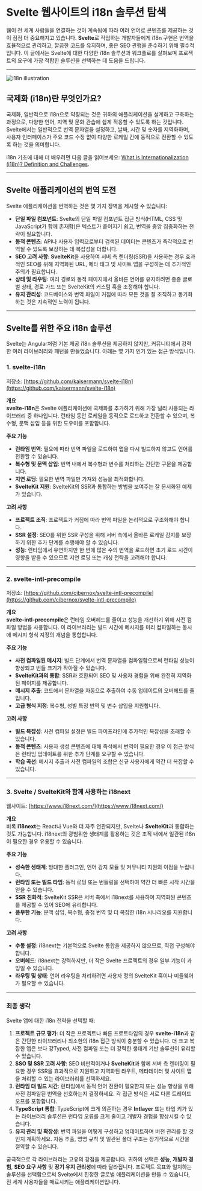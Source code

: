 # Svelte 웹사이트의 i18n 솔루션 탐색

웹이 전 세계 사람들을 연결하는 것이 계속됨에 따라 여러 언어로 콘텐츠를 제공하는 것이 점점 더 중요해지고 있습니다. **Svelte**로 작업하는 개발자들에게 i18n 구현은 번역을 효율적으로 관리하고, 깔끔한 코드를 유지하며, 좋은 SEO 관행을 준수하기 위해 필수적입니다. 이 글에서는 Svelte에 대한 다양한 i18n 솔루션과 워크플로를 살펴보며 프로젝트의 요구에 가장 적합한 솔루션을 선택하는 데 도움을 드립니다.

---

![i18n illustration](https://github.com/aymericzip/intlayer/blob/main/docs/ko/assets/i18n.webp)

## 국제화 (i18n)란 무엇인가요?

국제화, 일반적으로 i18n으로 약칭되는 것은 귀하의 애플리케이션을 설계하고 구축하는 과정으로, 다양한 언어, 지역 및 문화 관습에 쉽게 적응할 수 있도록 하는 것입니다. Svelte에서는 일반적으로 번역 문자열을 설정하고, 날짜, 시간 및 숫자를 지역화하며, 사용자 인터페이스가 주요 코드 수정 없이 다양한 로케일 간에 동적으로 전환할 수 있도록 하는 것을 의미합니다.

i18n 기초에 대해 더 배우려면 다음 글을 읽어보세요: [What is Internationalization (i18n)? Definition and Challenges](https://github.com/aymericzip/intlayer/blob/main/docs/ko/what_is_internationalization.md).

---

## Svelte 애플리케이션의 번역 도전

Svelte 애플리케이션을 번역하는 것은 몇 가지 장벽을 제시할 수 있습니다:

- **단일 파일 컴포넌트**: Svelte의 단일 파일 컴포넌트 접근 방식(HTML, CSS 및 JavaScript가 함께 존재함)은 텍스트가 흩어지기 쉽고, 번역을 중앙 집중화하는 전략이 필요합니다.
- **동적 콘텐츠**: API나 사용자 입력으로부터 검색된 데이터는 콘텐츠가 즉각적으로 번역될 수 있도록 보장하는 데 복잡성을 더합니다.
- **SEO 고려 사항**: **SvelteKit**을 사용하여 서버 측 렌더링(SSR)을 사용하는 경우 효과적인 SEO를 위해 지역화된 URL, 메타 태그 및 사이트 맵을 구성하는 데 추가적인 주의가 필요합니다.
- **상태 및 라우팅**: 여러 경로와 동적 페이지에서 올바른 언어를 유지하려면 종종 글로벌 상태, 경로 가드 또는 SvelteKit의 커스텀 훅을 조정해야 합니다.
- **유지 관리성**: 코드베이스와 번역 파일이 커짐에 따라 모든 것을 잘 조직하고 동기화하는 것은 지속적인 노력이 됩니다.

---

## Svelte를 위한 주요 i18n 솔루션

Svelte는 Angular처럼 기본 제공 i18n 솔루션을 제공하지 않지만, 커뮤니티에서 강력한 여러 라이브러리와 패턴을 만들었습니다. 아래는 몇 가지 인기 있는 접근 방식입니다.

### 1. svelte-i18n

저장소: [https://github.com/kaisermann/svelte-i18n](https://github.com/kaisermann/svelte-i18n)

**개요**  
**svelte-i18n**은 Svelte 애플리케이션에 국제화를 추가하기 위해 가장 널리 사용되는 라이브러리 중 하나입니다. 런타임 동안 로케일을 동적으로 로드하고 전환할 수 있으며, 복수형, 문맥 삽입 등을 위한 도우미를 포함합니다.

**주요 기능**

- **런타임 번역**: 필요에 따라 번역 파일을 로드하여 앱을 다시 빌드하지 않고도 언어를 전환할 수 있습니다.
- **복수형 및 문맥 삽입**: 번역 내에서 복수형과 변수를 처리하는 간단한 구문을 제공합니다.
- **지연 로딩**: 필요한 번역 파일만 가져와 성능을 최적화합니다.
- **SvelteKit 지원**: SvelteKit의 SSR과 통합하는 방법을 보여주는 잘 문서화된 예제가 있습니다.

**고려 사항**

- **프로젝트 조직**: 프로젝트가 커짐에 따라 번역 파일을 논리적으로 구조화해야 합니다.
- **SSR 설정**: SEO를 위한 SSR 구성을 위해 서버 측에서 올바른 로케일 감지를 보장하기 위한 추가 단계를 수행해야 할 수 있습니다.
- **성능**: 런타임에서 유연하지만 한 번에 많은 수의 번역을 로드하면 초기 로드 시간이 영향을 받을 수 있으므로 지연 로딩 또는 캐싱 전략을 고려해야 합니다.

---

### 2. svelte-intl-precompile

저장소: [https://github.com/cibernox/svelte-intl-precompile](https://github.com/cibernox/svelte-intl-precompile)

**개요**  
**svelte-intl-precompile**은 런타임 오버헤드를 줄이고 성능을 개선하기 위해 사전 컴파일 방법을 사용합니다. 이 라이브러리는 빌드 시간에 메시지를 미리 컴파일하는 동시에 메시지 형식 지정의 개념을 통합합니다.

**주요 기능**

- **사전 컴파일된 메시지**: 빌드 단계에서 번역 문자열을 컴파일함으로써 런타임 성능이 향상되고 번들 크기가 작아질 수 있습니다.
- **SvelteKit과의 통합**: SSR과 호환되어 SEO 및 사용자 경험을 위해 완전히 지역화된 페이지를 제공합니다.
- **메시지 추출**: 코드에서 문자열을 자동으로 추출하여 수동 업데이트의 오버헤드를 줄입니다.
- **고급 형식 지정**: 복수형, 성별 특정 번역 및 변수 삽입을 지원합니다.

**고려 사항**

- **빌드 복잡성**: 사전 컴파일 설정은 빌드 파이프라인에 추가적인 복잡성을 초래할 수 있습니다.
- **동적 콘텐츠**: 사용자 생성 콘텐츠에 대해 즉석에서 번역이 필요한 경우 이 접근 방식은 런타임 업데이트를 위한 추가 단계를 요구할 수 있습니다.
- **학습 곡선**: 메시지 추출과 사전 컴파일의 조합은 신규 사용자에게 약간 더 복잡할 수 있습니다.

---

### 3. Svelte / SvelteKit와 함께 사용하는 i18next

웹사이트: [https://www.i18next.com/](https://www.i18next.com/)

**개요**  
비록 **i18next**는 React나 Vue와 더 자주 연관되지만, Svelte나 **SvelteKit**과 통합하는 것도 가능합니다. i18next의 광범위한 생태계를 활용하는 것은 조직 내에서 일관된 i18n이 필요한 경우 유용할 수 있습니다.

**주요 기능**

- **성숙한 생태계**: 방대한 플러그인, 언어 감지 모듈 및 커뮤니티 지원의 이점을 누립니다.
- **런타임 또는 빌드 타임**: 동적 로딩 또는 번들링을 선택하여 약간 더 빠른 시작 시간을 얻을 수 있습니다.
- **SSR 친화적**: SvelteKit SSR은 서버 측에서 i18next를 사용하여 지역화된 콘텐츠를 제공할 수 있어 SEO에 유리합니다.
- **풍부한 기능**: 문맥 삽입, 복수형, 중첩 번역 및 더 복잡한 i18n 시나리오를 지원합니다.

**고려 사항**

- **수동 설정**: i18next는 기본적으로 Svelte 통합을 제공하지 않으므로, 직접 구성해야 합니다.
- **오버헤드**: i18next는 강력하지만, 더 작은 Svelte 프로젝트의 경우 일부 기능이 과잉일 수 있습니다.
- **라우팅 및 상태**: 언어 라우팅을 처리하려면 사용자 정의 SvelteKit 훅이나 미들웨어가 필요할 수 있습니다.

---

### 최종 생각

Svelte 앱에 대한 i18n 전략을 선택할 때:

1. **프로젝트 규모 평가**: 더 작은 프로젝트나 빠른 프로토타입의 경우 **svelte-i18n**과 같은 간단한 라이브러리나 최소한의 i18n 접근 방식이 충분할 수 있습니다. 더 크고 복잡한 앱은 보다 강Typed, 사전 컴파일 또는 더 강력한 생태계 기반 솔루션이 유리할 수 있습니다.
2. **SSO 및 SSR 고려 사항**: SEO 비판적이거나 **SvelteKit**과 함께 서버 측 렌더링이 필요한 경우 SSR을 효과적으로 지원하고 지역화된 라우트, 메타데이터 및 사이트 맵을 처리할 수 있는 라이브러리를 선택하세요.
3. **런타임 대 빌드 시간**: 런타임에서 동적 언어 전환이 필요한지 또는 성능 향상을 위해 사전 컴파일된 번역을 선호하는지 결정하세요. 각 접근 방식은 서로 다른 트레이드오프를 포함합니다.
4. **TypeScript 통합**: TypeScript에 크게 의존하는 경우 **Intlayer** 또는 타입 키가 있는 라이브러리 솔루션은 런타임 오류를 크게 줄이고 개발자 경험을 향상시킬 수 있습니다.
5. **유지 관리 및 확장성**: 번역 파일을 어떻게 구성하고 업데이트하며 버전 관리를 할 것인지 계획하세요. 자동 추출, 명명 규칙 및 일관된 폴더 구조는 장기적으로 시간을 절약할 수 있습니다.

궁극적으로 각 라이브러리는 고유의 강점을 제공합니다. 귀하의 선택은 **성능**, **개발자 경험**, **SEO 요구 사항** 및 **장기 유지 관리성**에 따라 달라집니다. 프로젝트 목표와 일치하는 솔루션을 선택함으로써 Svelte에서 진정한 글로벌 애플리케이션을 만들 수 있습니다, 전 세계 사용자들을 매료시키는 애플리케이션입니다.

